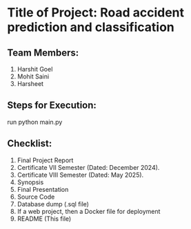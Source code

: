 # Title of Project: Road accident prediction and classification
## Team Members:
1. Harshit Goel
2. Mohit Saini
3. Harsheet
## Steps for Execution:
run python main.py

## Checklist:
1. Final Project Report
2. Certificate VII Semester (Dated: December 2024).
3. Certificate VIII Semester (Dated: May 2025).
4. Synopsis
5. Final Presentation
6. Source Code
7. Database dump (.sql file)
8. If a web project, then a Docker file for deployment
9. README (This file)
